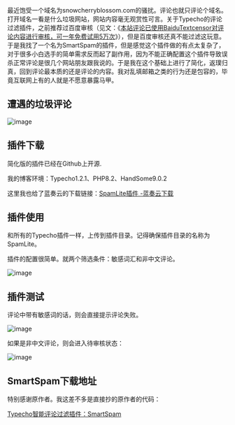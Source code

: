 最近饱受一个域名为snowcherryblossom.com的骚扰。评论也就只评论个域名。打开域名一看是什么垃圾网站，网站内容毫无观赏性可言。关于Typecho的评论过滤插件，之前推荐过百度审核（见文：《[本站评论已使用BaiduTextcensor对评论内容进行审核，可一年免费试用5万次](https://www.52txr.cn/2023/SpamLite.html)》），但是百度审核还真不能过滤这玩意。于是我找了一个名为SmartSpam的插件，但是感觉这个插件做的有点太复杂了，对于很多小白选手的简单需求反而起了副作用，因为不能正确配置这个插件导致误杀正常评论是很几个网站朋友跟我说的。于是我在这个基础上进行了简化，返璞归真，回到评论最本质的还是评论的内容。我对乱填邮箱之类的行为还是包容的，毕竟互联网上有的人就是不愿意暴露马甲。

## 遭遇的垃圾评论


![image](https://github.com/BeihangHuiye/SpamLite/assets/148823447/a187535b-5a65-482f-a099-07aa5f525191)

## 插件下载

简化版的插件已经在Github上开源.

我的博客环境：Typecho1.2.1、PHP8.2、HandSome9.0.2


这里我也给了蓝奏云的下载链接：[SpamLite插件 -蓝奏云下载](https://wwtx.lanzout.com/iJ0PA1ifu5qb)


## 插件使用

和所有的Typecho插件一样，上传到插件目录。记得确保插件目录的名称为SpamLite。

插件的配置很简单。就两个筛选条件：敏感词汇和非中文评论。

![image](https://github.com/BeihangHuiye/SpamLite/assets/148823447/e36554e6-ef84-48ab-8244-7cd63a5bb45b)

## 插件测试

评论中带有敏感词的话，则会直接提示评论失败。

![image](https://github.com/BeihangHuiye/SpamLite/assets/148823447/acce7dec-306f-4542-b422-41073c3bf923)

如果是非中文评论，则会进入待审核状态：

![image](https://github.com/BeihangHuiye/SpamLite/assets/148823447/41a3d224-593f-4152-b21e-4f3c1ff693e2)

## SmartSpam下载地址

特别感谢原作者。我这差不多是直接抄的原作者的代码：

[Typecho智能评论过滤插件：SmartSpam](https://www.yovisun.com/archive/typecho-plugin-smartspam.html)




